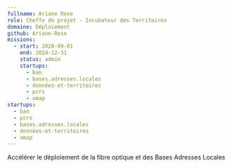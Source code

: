```yaml
---
fullname: Ariane Rose
role: Cheffe de projet - Incubateur des Territoires
domaine: Déploiement
github: Ariane-Rose
missions:
  - start: 2020-09-01
    end: 2024-12-31
    status: admin
    startups:
      - ban
      - bases.adresses.locales
      - données-et-territoires
      - pcrs
      - umap
startups:
  - ban
  - pcrs
  - bases.adresses.locales
  - données-et-territoires
  - umap
---
```

Accélérer le déploiement de la fibre optique et des Bases Adresses Locales